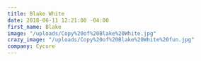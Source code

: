```yaml
---
title: Blake White
date: 2018-06-11 12:21:00 -04:00
first_name: Blake
image: "/uploads/Copy%20of%20Blake%20White.jpg"
crazy_image: "/uploads/Copy%20of%20Blake%20White%20fun.jpg"
company: Cycure
---
```


